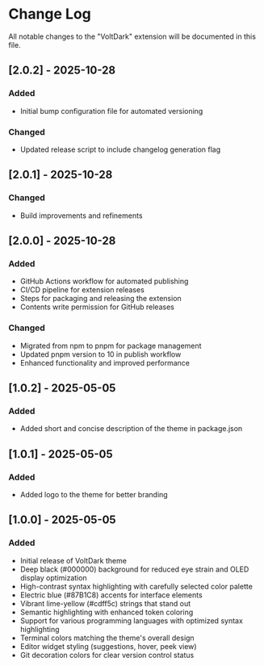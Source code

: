 # Change Log

All notable changes to the "VoltDark" extension will be documented in this file.

## [2.0.2] - 2025-10-28
### Added
- Initial bump configuration file for automated versioning

### Changed
- Updated release script to include changelog generation flag

## [2.0.1] - 2025-10-28
### Changed
- Build improvements and refinements

## [2.0.0] - 2025-10-28
### Added
- GitHub Actions workflow for automated publishing
- CI/CD pipeline for extension releases
- Steps for packaging and releasing the extension
- Contents write permission for GitHub releases

### Changed
- Migrated from npm to pnpm for package management
- Updated pnpm version to 10 in publish workflow
- Enhanced functionality and improved performance

## [1.0.2] - 2025-05-05
### Added
- Added short and concise description of the theme in package.json

## [1.0.1] - 2025-05-05
### Added
- Added logo to the theme for better branding

## [1.0.0] - 2025-05-05

### Added
- Initial release of VoltDark theme
- Deep black (#000000) background for reduced eye strain and OLED display optimization
- High-contrast syntax highlighting with carefully selected color palette
- Electric blue (#87B1C8) accents for interface elements
- Vibrant lime-yellow (#cdff5c) strings that stand out
- Semantic highlighting with enhanced token coloring
- Support for various programming languages with optimized syntax highlighting
- Terminal colors matching the theme's overall design
- Editor widget styling (suggestions, hover, peek view)
- Git decoration colors for clear version control status
